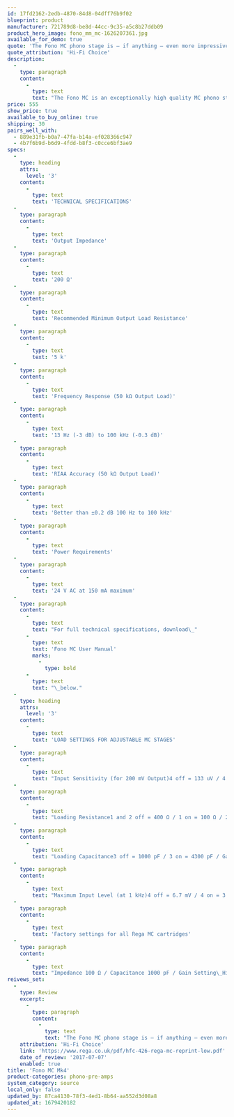 ```yaml
---
id: 17fd2162-2edb-4870-84d8-04dff76b9f02
blueprint: product
manufacturer: 721789d8-be8d-44cc-9c35-a5c8b27ddb09
product_hero_image: fono_mm_mc-1626207361.jpg
available_for_demo: true
quote: 'The Fono MC phono stage is – if anything – even more impressive. It combines superb basic performance with unusual flexibility for a design at this price, making it a go-to design at or anywhere near the asking price.'
quote_attribution: 'Hi-Fi Choice'
description:
  -
    type: paragraph
    content:
      -
        type: text
        text: "The Fono MC is an exceptionally high quality MC phono stage designed to maximise the potential of any MC cartridge. Although specifically to compliment the latest Rega range of moving coils you will find full adjustability for loading is available via dip switches conveniently placed on the rear panel with two different gain settings located on the back panel making the Fono MC compatible with most low output MC cartridges.\_\_"
price: 555
show_price: true
available_to_buy_online: true
shipping: 30
pairs_well_with:
  - 889e31fb-b0a7-47fa-b14a-ef028366c947
  - 4b7f6b9d-b6d9-4fdd-b8f3-c0cce6bf3ae9
specs:
  -
    type: heading
    attrs:
      level: '3'
    content:
      -
        type: text
        text: 'TECHNICAL SPECIFICATIONS'
  -
    type: paragraph
    content:
      -
        type: text
        text: 'Output Impedance'
  -
    type: paragraph
    content:
      -
        type: text
        text: '200 Ω'
  -
    type: paragraph
    content:
      -
        type: text
        text: 'Recommended Minimum Output Load Resistance'
  -
    type: paragraph
    content:
      -
        type: text
        text: '5 k'
  -
    type: paragraph
    content:
      -
        type: text
        text: 'Frequency Response (50 kΩ Output Load)'
  -
    type: paragraph
    content:
      -
        type: text
        text: '13 Hz (-3 dB) to 100 kHz (-0.3 dB)'
  -
    type: paragraph
    content:
      -
        type: text
        text: 'RIAA Accuracy (50 kΩ Output Load)'
  -
    type: paragraph
    content:
      -
        type: text
        text: 'Better than ±0.2 dB 100 Hz to 100 kHz'
  -
    type: paragraph
    content:
      -
        type: text
        text: 'Power Requirements'
  -
    type: paragraph
    content:
      -
        type: text
        text: '24 V AC at 150 mA maximum'
  -
    type: paragraph
    content:
      -
        type: text
        text: "For full technical specifications, download\_"
      -
        type: text
        text: 'Fono MC User Manual'
        marks:
          -
            type: bold
      -
        type: text
        text: "\_below."
  -
    type: heading
    attrs:
      level: '3'
    content:
      -
        type: text
        text: 'LOAD SETTINGS FOR ADJUSTABLE MC STAGES'
  -
    type: paragraph
    content:
      -
        type: text
        text: "Input Sensitivity (for 200 mV Output)4 off = 133 uV / 4 on = 67\_uVInput\_"
  -
    type: paragraph
    content:
      -
        type: text
        text: "Loading Resistance1 and 2 off = 400 Ω / 1 on = 100 Ω / 2 on = 150 Ω / 1 and 2 on = 70\_ΩInput\_"
  -
    type: paragraph
    content:
      -
        type: text
        text: "Loading Capacitance3 off = 1000 pF / 3 on = 4300 pF / Gain (at 1 kHz) / 4 off = 63.5 dB / 4 on = 69.5\_dB"
  -
    type: paragraph
    content:
      -
        type: text
        text: "Maximum Input Level (at 1 kHz)4 off = 6.7 mV / 4 on = 3.4\_mV"
  -
    type: paragraph
    content:
      -
        type: text
        text: 'Factory settings for all Rega MC cartridges'
  -
    type: paragraph
    content:
      -
        type: text
        text: "Impedance 100 Ω / Capacitance 1000 pF / Gain Setting\_High"
reivews_set:
  -
    type: Review
    excerpt:
      -
        type: paragraph
        content:
          -
            type: text
            text: "The Fono MC phono stage is – if anything – even more impressive. It combines superb basic performance with unusual flexibility for a design at this price, making it a go-to design at or anywhere near the asking price.\_"
    attribution: 'Hi-Fi Choice'
    link: 'https://www.rega.co.uk/pdf/hfc-426-rega-mc-reprint-low.pdf'
    date_of_review: '2017-07-07'
    enabled: true
title: 'Fono MC Mk4'
product-categories: phono-pre-amps
system_category: source
local_only: false
updated_by: 87ca4130-78f3-4ed1-8b64-aa552d3d08a8
updated_at: 1679420182
---
```

